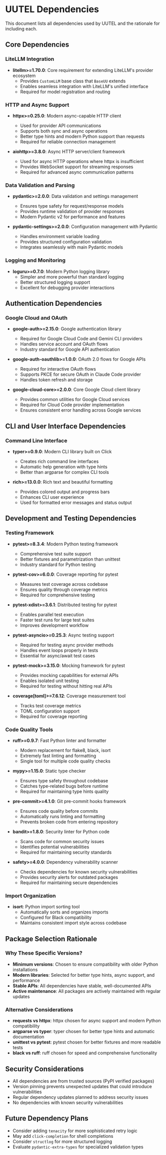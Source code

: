 # UUTEL Dependencies

This document lists all dependencies used by UUTEL and the rationale for including each.

## Core Dependencies

### LiteLLM Integration
- **litellm>=1.70.0**: Core requirement for extending LiteLLM's provider ecosystem
  - Provides `CustomLLM` base class that `BaseUU` extends
  - Enables seamless integration with LiteLLM's unified interface
  - Required for model registration and routing

### HTTP and Async Support
- **httpx>=0.25.0**: Modern async-capable HTTP client
  - Used for provider API communications
  - Supports both sync and async operations
  - Better type hints and modern Python support than requests
  - Required for reliable connection management

- **aiohttp>=3.8.0**: Async HTTP server/client framework
  - Used for async HTTP operations where httpx is insufficient
  - Provides WebSocket support for streaming responses
  - Required for advanced async communication patterns

### Data Validation and Parsing
- **pydantic>=2.0.0**: Data validation and settings management
  - Ensures type safety for request/response models
  - Provides runtime validation of provider responses
  - Modern Pydantic v2 for performance and features

- **pydantic-settings>=2.0.0**: Configuration management with Pydantic
  - Handles environment variable loading
  - Provides structured configuration validation
  - Integrates seamlessly with main Pydantic models

### Logging and Monitoring
- **loguru>=0.7.0**: Modern Python logging library
  - Simpler and more powerful than standard logging
  - Better structured logging support
  - Excellent for debugging provider interactions

## Authentication Dependencies

### Google Cloud and OAuth
- **google-auth>=2.15.0**: Google authentication library
  - Required for Google Cloud Code and Gemini CLI providers
  - Handles service account and OAuth flows
  - Industry standard for Google API authentication

- **google-auth-oauthlib>=1.0.0**: OAuth 2.0 flows for Google APIs
  - Required for interactive OAuth flows
  - Supports PKCE for secure OAuth in Claude Code provider
  - Handles token refresh and storage

- **google-cloud-core>=2.0.0**: Core Google Cloud client library
  - Provides common utilities for Google Cloud services
  - Required for Cloud Code provider implementation
  - Ensures consistent error handling across Google services

## CLI and User Interface Dependencies

### Command Line Interface
- **typer>=0.9.0**: Modern CLI library built on Click
  - Creates rich command line interfaces
  - Automatic help generation with type hints
  - Better than argparse for complex CLI tools

- **rich>=13.0.0**: Rich text and beautiful formatting
  - Provides colored output and progress bars
  - Enhances CLI user experience
  - Used for formatted error messages and status output

## Development and Testing Dependencies

### Testing Framework
- **pytest>=8.3.4**: Modern Python testing framework
  - Comprehensive test suite support
  - Better fixtures and parametrization than unittest
  - Industry standard for Python testing

- **pytest-cov>=6.0.0**: Coverage reporting for pytest
  - Measures test coverage across codebase
  - Ensures quality through coverage metrics
  - Required for comprehensive testing

- **pytest-xdist>=3.6.1**: Distributed testing for pytest
  - Enables parallel test execution
  - Faster test runs for large test suites
  - Improves development workflow

- **pytest-asyncio>=0.25.3**: Async testing support
  - Required for testing async provider methods
  - Handles event loops properly in tests
  - Essential for async/await test cases

- **pytest-mock>=3.15.0**: Mocking framework for pytest
  - Provides mocking capabilities for external APIs
  - Enables isolated unit testing
  - Required for testing without hitting real APIs

- **coverage[toml]>=7.6.12**: Coverage measurement tool
  - Tracks test coverage metrics
  - TOML configuration support
  - Required for coverage reporting

### Code Quality Tools
- **ruff>=0.9.7**: Fast Python linter and formatter
  - Modern replacement for flake8, black, isort
  - Extremely fast linting and formatting
  - Single tool for multiple code quality checks

- **mypy>=1.15.0**: Static type checker
  - Ensures type safety throughout codebase
  - Catches type-related bugs before runtime
  - Required for maintaining type hints quality

- **pre-commit>=4.1.0**: Git pre-commit hooks framework
  - Ensures code quality before commits
  - Automatically runs linting and formatting
  - Prevents broken code from entering repository

- **bandit>=1.8.0**: Security linter for Python code
  - Scans code for common security issues
  - Identifies potential vulnerabilities
  - Required for maintaining security standards

- **safety>=4.0.0**: Dependency vulnerability scanner
  - Checks dependencies for known security vulnerabilities
  - Provides security alerts for outdated packages
  - Required for maintaining secure dependencies

### Import Organization
- **isort**: Python import sorting tool
  - Automatically sorts and organizes imports
  - Configured for Black compatibility
  - Maintains consistent import style across codebase

## Package Selection Rationale

### Why These Specific Versions?
- **Minimum versions**: Chosen to ensure compatibility with older Python installations
- **Modern libraries**: Selected for better type hints, async support, and performance
- **Stable APIs**: All dependencies have stable, well-documented APIs
- **Active maintenance**: All packages are actively maintained with regular updates

### Alternative Considerations
- **requests vs httpx**: httpx chosen for async support and modern Python compatibility
- **argparse vs typer**: typer chosen for better type hints and automatic documentation
- **unittest vs pytest**: pytest chosen for better fixtures and more readable tests
- **black vs ruff**: ruff chosen for speed and comprehensive functionality

## Security Considerations
- All dependencies are from trusted sources (PyPI verified packages)
- Version pinning prevents unexpected updates that could introduce vulnerabilities
- Regular dependency updates planned to address security issues
- No dependencies with known security vulnerabilities

## Future Dependency Plans
- Consider adding `tenacity` for more sophisticated retry logic
- May add `click-completion` for shell completions
- Consider `structlog` for more structured logging
- Evaluate `pydantic-extra-types` for specialized validation types
